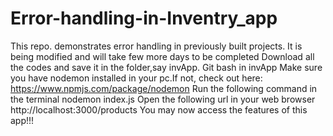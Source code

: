 # Error-handling-in-Inventry_app
This repo. demonstrates error handling in previously built projects. It is being modified and will take few more days to be completed
Download all the codes and save it in the folder,say invApp. Git bash in invApp Make sure you have nodemon installed in your pc.If not, check out here: https://www.npmjs.com/package/nodemon Run the following command in the terminal nodemon index.js Open the following url in your web browser http://localhost:3000/products You may now access the features of this app!!!
